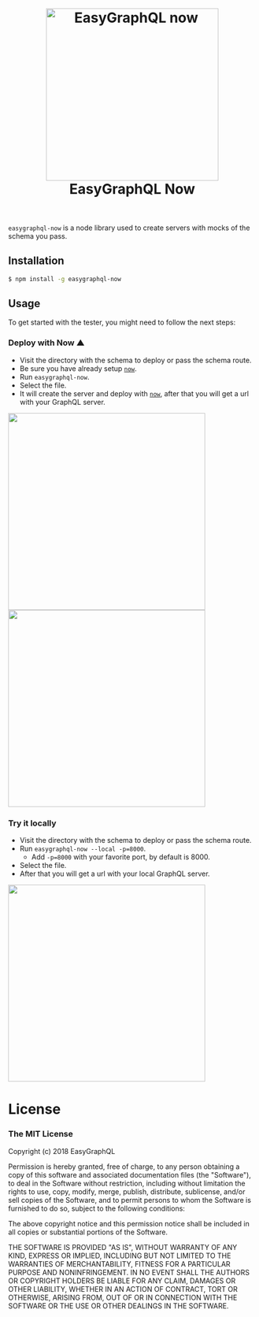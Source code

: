 <h1 align="center">
  <img src="https://cdn.rawgit.com/EasyGraphQL/easygraphql-mock/baab331c/EasyGraphQL.png" alt="EasyGraphQL now " width="350">
  <br>
  EasyGraphQL Now 
  <br>
  <br>
</h1>

`easygraphql-now` is a node library used to create servers with mocks of the schema you pass. 

## Installation
```bash
$ npm install -g easygraphql-now
```

## Usage
To get started with the tester, you might need to follow the next steps:

### Deploy with Now ▲
+ Visit the directory with the schema to deploy or pass the schema route.
+ Be sure you have already setup [`now`](https://zeit.co/now).
+ Run `easygraphql-now`.
+ Select the file.
+ It will create the server and deploy with [`now`](https://zeit.co/now), after that you will get a url with your GraphQL server.

<img src="gif/1.gif" width="400px">
<img src="gif/3.gif" width="400px">


### Try it locally
+ Visit the directory with the schema to deploy or pass the schema route.
+ Run `easygraphql-now --local -p=8000`.
  + Add `-p=8000` with your favorite port, by default is 8000.
+ Select the file.
+ After that you will get a url with your local GraphQL server.

<img src="gif/2.gif" width="400px">



# License
### The MIT License

Copyright (c) 2018 EasyGraphQL

Permission is hereby granted, free of charge, to any person obtaining a copy
of this software and associated documentation files (the "Software"), to deal
in the Software without restriction, including without limitation the rights
to use, copy, modify, merge, publish, distribute, sublicense, and/or sell
copies of the Software, and to permit persons to whom the Software is
furnished to do so, subject to the following conditions:

The above copyright notice and this permission notice shall be included in
all copies or substantial portions of the Software.

THE SOFTWARE IS PROVIDED "AS IS", WITHOUT WARRANTY OF ANY KIND, EXPRESS OR
IMPLIED, INCLUDING BUT NOT LIMITED TO THE WARRANTIES OF MERCHANTABILITY,
FITNESS FOR A PARTICULAR PURPOSE AND NONINFRINGEMENT. IN NO EVENT SHALL THE
AUTHORS OR COPYRIGHT HOLDERS BE LIABLE FOR ANY CLAIM, DAMAGES OR OTHER
LIABILITY, WHETHER IN AN ACTION OF CONTRACT, TORT OR OTHERWISE, ARISING FROM,
OUT OF OR IN CONNECTION WITH THE SOFTWARE OR THE USE OR OTHER DEALINGS IN
THE SOFTWARE.